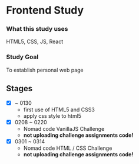 # Frontend Study

### What this study uses

HTML5, CSS, JS, React

### Study Goal

To establish personal web page

## Stages

- [x] ~ 0130
  - first use of HTML5 and CSS3
  - apply css style to html5
- [x] 0208 ~ 0220
  - Nomad code VanillaJS Challenge
  - **not uploading challenge assignments code!**
- [x] 0301 ~ 0314
  - Nomad code HTML / CSS Challenge
  - **not uploading challenge assignments code!**
